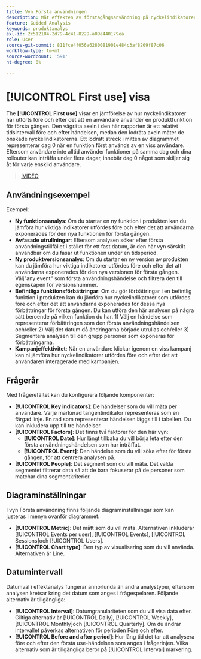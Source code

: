 ```yaml
---
title: Vyn Första användningen
description: Mät effekten av förstagångsanvändning på nyckelindikatorer.
feature: Guided Analysis
keywords: produktanalys
exl-id: 2c512184-2d79-4c41-8229-a09e440179ea
role: User
source-git-commit: 811fce4f056a6280081901e484c3af8209f87c06
workflow-type: tm+mt
source-wordcount: '591'
ht-degree: 0%

---
```


# [!UICONTROL First use] visa

The **[!UICONTROL First use]** visar en jämförelse av hur nyckelindikatorer har utförts före och efter det att en användare använder en produktfunktion för första gången. Den vågräta axeln i den här rapporten är ett relativt tidsintervall före och efter händelsen, medan den lodräta axeln mäter de önskade nyckelindikatorerna. Ett lodrätt streck i mitten av diagrammet representerar dag 0 när en funktion först används av en viss användare. Eftersom användare inte alltid använder funktioner på samma dag och dina rollouter kan inträffa under flera dagar, innebär dag 0 något som skiljer sig åt för varje enskild användare.

>[!VIDEO](https://video.tv.adobe.com/v/3421661/?learn=on)

## Användningsexempel

Exempel:

* **Ny funktionsanalys**: Om du startar en ny funktion i produkten kan du jämföra hur viktiga indikatorer utfördes före och efter det att användarna exponerades för den nya funktionen för första gången.
* **Avfasade utrullningar**: Eftersom analysen söker efter första användningstillfället i stället för ett fast datum, är den här vyn särskilt användbar om du fasar ut funktionen under en tidsperiod.
* **Ny produktversionsanalys**: Om du startar en ny version av produkten kan du jämföra hur viktiga indikatorer utfördes före och efter det att användarna exponerades för den nya versionen för första gången. Välj&quot;any event&quot; som första användningshändelse och filtrera den till egenskapen för versionsnummer.
* **Befintliga funktionsförbättringar**: Om du gör förbättringar i en befintlig funktion i produkten kan du jämföra hur nyckelindikatorer som utfördes före och efter det att användarna exponerades för dessa nya förbättringar för första gången. Du kan utföra den här analysen på några sätt beroende på vilken funktion du har. 1) Välj en händelse som representerar förbättringen som den första användningshändelsen och/eller 2) Välj det datum då ändringarna började utrullas och/eller 3) Segmentera analysen till den grupp personer som exponeras för förbättringarna.
* **Kampanjeffektivitet**: När en användare klickar igenom en viss kampanj kan ni jämföra hur nyckelindikatorer utfördes före och efter det att användaren interagerade med kampanjen.

## Frågerår

Med frågerefältet kan du konfigurera följande komponenter:

* **[!UICONTROL Key indicators]**: De händelser som du vill mäta per användare. Varje markerad tangentindikator representeras som en färgad linje. En rad som representerar händelsen läggs till i tabellen. Du kan inkludera upp till tre händelser.
* **[!UICONTROL Factors]**: Det finns två faktorer för den här vyn:
   * **[!UICONTROL Date]**: Hur långt tillbaka du vill börja leta efter den första användningshändelsen som har inträffat.
   * **[!UICONTROL Event]**: Den händelse som du vill söka efter för första gången, för att centrera analysen på.
* **[!UICONTROL People]**: Det segment som du vill mäta. Det valda segmentet filtrerar data så att de bara fokuserar på de personer som matchar dina segmentkriterier.

## Diagraminställningar

I vyn Första användning finns följande diagraminställningar som kan justeras i menyn ovanför diagrammet:

* **[!UICONTROL Metric]**: Det mått som du vill mäta. Alternativen inkluderar [!UICONTROL Events per user], [!UICONTROL Events], [!UICONTROL Sessions]och [!UICONTROL Users].
* **[!UICONTROL Chart type]**: Den typ av visualisering som du vill använda. Alternativen är Line.

## Datumintervall

Datumval i effektanalys fungerar annorlunda än andra analystyper, eftersom analysen kretsar kring det datum som anges i frågespelaren. Följande alternativ är tillgängliga:

* **[!UICONTROL Interval]**: Datumgranulariteten som du vill visa data efter. Giltiga alternativ är [!UICONTROL Daily], [!UICONTROL Weekly], [!UICONTROL Monthly]och [!UICONTROL Quarterly]. Om du ändrar intervallet påverkas alternativen för perioden Före och efter.
* **[!UICONTROL Before and after period]**: Hur lång tid det tar att analysera före och efter den första use-händelsen som anges i frågerinjen. Vilka alternativ som är tillgängliga beror på [!UICONTROL Interval] markering.
